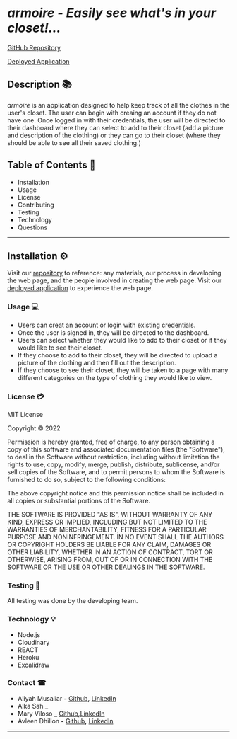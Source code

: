 # ***armoire - Easily see what's in your closet!...***

[GitHub Repository](https://github.com/marycv/armoire.git)

[Deployed Application](_________________________)

## **Description** 📚

*armoire* is an application designed to help keep track of all the clothes in the user's closet. The user can begin with creaing an account if they do not have one. Once logged in with their credentials, the user will be directed to their dashboard where they can select to add to their closet (add a picture and description of the clothing) or they can go to their closet (where they should be able to see all their saved clothing.)


## **Table of Contents** 📄

* Installation
* Usage
* License
* Contributing
* Testing
* Technology
* Questions

---

## **Installation** ⚙️

Visit our [repository](https://github.com/marycv/armoire.git) to reference: any materials, our process in developing the web page, and the people involved in creating the web page. Visit our [deployed application](__________________) to experience the web page.


### **Usage** 💻
* Users can creat an account or login with existing credentials.
* Once the user is signed in, they will be directed to the dashboard.
* Users can select whether they would like to add to their closet or if they would like to see their closet.
* If they choose to add to their closet, they will be directed to upload a picture of the clothing and then fill out the description.
* If they choose to see their closet, they will be taken to a page with many different categories on the type of clothing they would like to view. 

### **License** 💳

MIT License

Copyright © 2022

Permission is hereby granted, free of charge, to any person obtaining a copy of this software and associated documentation files (the "Software"), to deal in the Software without restriction, including without limitation the rights to use, copy, modify, merge, publish, distribute, sublicense, and/or sell copies of the Software, and to permit persons to whom the Software is furnished to do so, subject to the following conditions:

The above copyright notice and this permission notice shall be included in all copies or substantial portions of the Software.

THE SOFTWARE IS PROVIDED "AS IS", WITHOUT WARRANTY OF ANY KIND, EXPRESS OR IMPLIED, INCLUDING BUT NOT LIMITED TO THE WARRANTIES OF MERCHANTABILITY, FITNESS FOR A PARTICULAR PURPOSE AND NONINFRINGEMENT. IN NO EVENT SHALL THE AUTHORS OR COPYRIGHT HOLDERS BE LIABLE FOR ANY CLAIM, DAMAGES OR OTHER LIABILITY, WHETHER IN AN ACTION OF CONTRACT, TORT OR OTHERWISE, ARISING FROM, OUT OF OR IN CONNECTION WITH THE SOFTWARE OR THE USE OR OTHER DEALINGS IN THE SOFTWARE.


### **Testing** 📝
All testing was done by the developing team.

### **Technology** 💡

* Node.js
* Cloudinary
* REACT
* Heroku
* Excalidraw



### **Contact** ☎
* Aliyah Musaliar **-** [Github](https://github.com/musaliyah)**,** [LinkedIn](https://www.linkedin.com/in/aliyah-musaliar-9582a5149/)
* Alka Sah **_**
* Mary Viloso **_** [Github](https://github.com/marycv)**,**[LinkedIn](https://www.linkedin.com/in/maryvilloso/)
* Avleen Dhillon **-** [Github](https://github.com/adhillon0817)**,** [LinkedIn](www.linkedin.com/in/avleen-dhillon-2116371b4)
***
